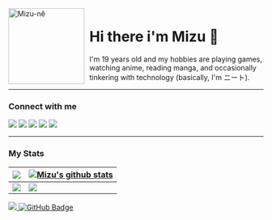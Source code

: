 <img width="150" height="150" align="left" style="float: left; margin: 0 10px 0 0;" alt="Mizu-nê" src="https://media.discordapp.net/attachments/953841823338618900/1085793866193584158/a_7f6e1adfd31bf02360c07181907f2ea2.gif">

# Hi there i'm Mizu 🌸

I'm 19 years old and my hobbies are playing games, watching anime, reading manga, and occasionally tinkering with technology (basically, I'm ニート). 

--- 

### Connect with me
<div>
<a href = "https://discordapp.com/users/738748102311280681"><img src="https://img.shields.io/badge/Discord-%237289DA.svg?style=for-the-badge&logo=discord&logoColor=white"/></a>
<a href = "https://www.facebook.com/MiyagawaMizu"><img src="https://img.shields.io/badge/Facebook-%231877F2.svg?style=for-the-badge&logo=Facebook&logoColor=white"/></a>
<a href = "https://www.youtube.com/channel/UC-48FiZSnbewoYWO1BaYQ0A"><img src="https://img.shields.io/badge/YouTube-%23FF0000.svg?style=for-the-badge&logo=YouTube&logoColor=white"/></a>
<a href = "https://steamcommunity.com/id/MiyagawaMizu/"><img src="https://img.shields.io/badge/steam-%23000000.svg?style=for-the-badge&logo=steam&logoColor=white"/></a>
<a href = "http://live.xbox.com/Profile?Gamertag=MiyagawaMizu"><img src="https://img.shields.io/badge/xbox-%23107C10.svg?style=for-the-badge&logo=xbox&logoColor=white"/></a>
</div>

___
### My Stats

| <a href="https://github.com/anuraghazra/github-readme-stats" target="_blank"><img align="center" src="https://github-readme-stats.vercel.app/api?username=miyagawamizu&show_icons=true&theme=tokyonight" /></a> | <a href="https://github.com/anuraghazra/github-readme-stats" target="_blank"><img align="center" src="https://github-readme-stats.vercel.app/api/top-langs/?username=miyagawamizu&layout=compact&theme=tokyonight" alt="Mizu's github stats" /></a> |
| ---- | --- |
| <a href="https://discord.com/users/738748102311280681" target="_blank"><img align="center" src="https://lanyard.kyrie25.me/api/738748102311280681?imgStyle=square&waveColor=f393a5&gradient=e9d6d5-e9d6d5-f3b1b4-ffffff&bg=0d1117" /></a> | <a href="https://osu.ppy.sh/users/32961288" target="_blank"><img align="center" src="https://osu-sig.vercel.app/card?user=Mizu-nee&mode=std&lang=en&round_avatar=true&animation=true" /></a> |

<a href="https://github.com/Meghna-DAS/github-profile-views-counter">
    <img src="https://komarev.com/ghpvc/?username=MiyagawaMizu">
</a>
<a href="https://github.com/MiyagawaMizu"><img src="https://img.shields.io/github/followers/MiyagawaMizu?label=Followers&style=social" alt="GitHub Badge"></a>
